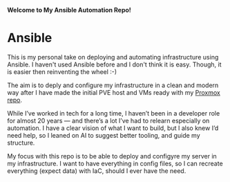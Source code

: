**Welcome to My Ansible Automation Repo!**

# Ansible

This is my personal take on deploying and automating infrastructure using Ansible. I haven't used Ansible before and I don't think it is easy. Though, it is easier then reinventing the wheel :-)

The aim is to deply and configure my infrastructure in a clean and modern way after I have made the initial PVE host and VMs ready with my [Proxmox repo](https://github.com/PCH-ApS/proxmox).

While I’ve worked in tech for a long time, I haven’t been in a developer role for almost 20 years — and there’s a lot I’ve had to relearn especially on automation. I have a clear vision of what I want to build, but I also knew I’d need help, so I leaned on AI to suggest better tooling, and guide my structure. 

My focus with this repo is to be able to deploy and configyre my server in my infrastructure. I want to have everything in config files, so I can recreate everything (expect data) with IaC, should I ever have the need.
